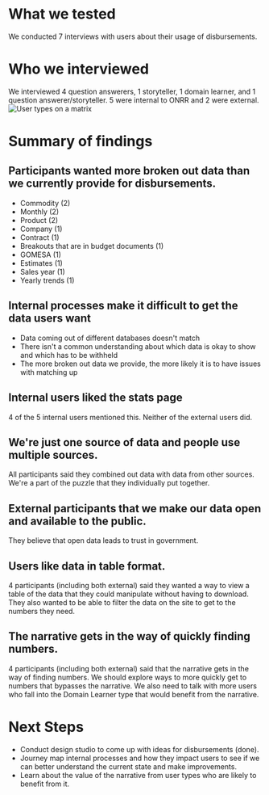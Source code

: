 # What we tested
We conducted 7 interviews with users about their usage of disbursements.  
# Who we interviewed
We interviewed 4 question answerers, 1 storyteller, 1 domain learner, and 1 question answerer/storyteller. 5 were internal to ONRR and 2 were external.
![User types on a matrix](https://github.com/ONRR/research/blob/master/nrrd-research/17_LovelyLLama/DisbursementsInterviewsUserTypes.PNG)

# Summary of findings
## Participants wanted more broken out data than we currently provide for disbursements.
* Commodity (2)
* Monthly (2)
* Product (2)
* Company (1)
* Contract (1)
* Breakouts that are in budget documents (1)
* GOMESA (1)
* Estimates (1)
* Sales year (1)
* Yearly trends (1)

## Internal processes make it difficult to get the data users want
* Data coming out of different databases doesn't match
* There isn't a common understanding about which data is okay to show and which has to be withheld
* The more broken out data we provide, the more likely it is to have issues with matching up

## Internal users liked the stats page
4 of the 5 internal users mentioned this.  Neither of the external users did.

## We're just one source of data and people use multiple sources.
All participants said they combined out data with data from other sources.  We're a part of the puzzle that they individually put together. 

## External participants that we make our data open and available to the public.
They believe that open data leads to trust in government.

## Users like data in table format.
4 participants (including both external) said they wanted a way to view a table of the data that they could manipulate without having to download.  They also wanted to be able to filter the data on the site to get to the numbers they need.
## The narrative gets in the way of quickly finding numbers.
4 participants (including both external) said that the narrative gets in the way of finding numbers.  We should explore ways to more quickly get to numbers that bypasses the narrative.  We also need to talk with more users who fall into the Domain Learner type that would benefit from the narrative.

# Next Steps
* Conduct design studio to come up with ideas for disbursements (done).
* Journey map internal processes and how they impact users to see if we can better understand the current state and make improvements.
* Learn about the value of the narrative from user types who are likely to benefit from it.
